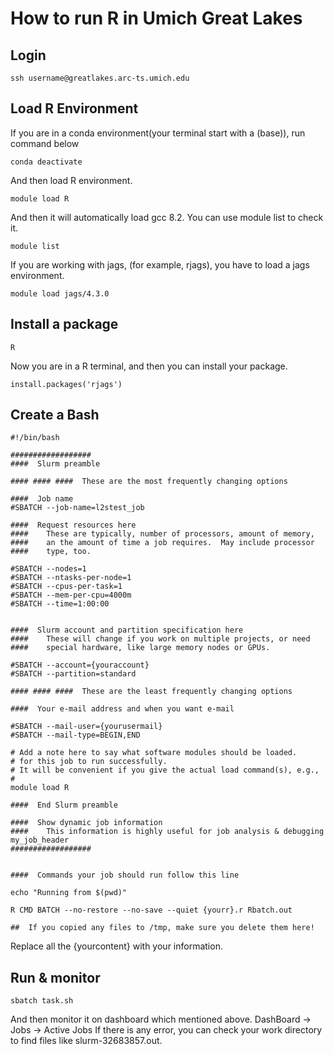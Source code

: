 # How to run R in Umich Great Lakes

## Login
```
ssh username@greatlakes.arc-ts.umich.edu
```

## Load R Environment
If you are in a conda environment(your terminal start with a (base)), run command below
```
conda deactivate
```
And then load R environment.
```
module load R
```
And then it will automatically load gcc 8.2. You can use module list to check it.
```
module list
```
If you are working with jags, (for example, rjags), you have to load a jags environment.
```
module load jags/4.3.0
```
## Install a package
```
R
```
Now you are in a R terminal, and then you can install your package.
```
install.packages('rjags')
```

## Create a Bash
```
#!/bin/bash

##################
####  Slurm preamble

#### #### ####  These are the most frequently changing options

####  Job name
#SBATCH --job-name=l2stest_job

####  Request resources here
####    These are typically, number of processors, amount of memory,
####    an the amount of time a job requires.  May include processor
####    type, too.

#SBATCH --nodes=1
#SBATCH --ntasks-per-node=1
#SBATCH --cpus-per-task=1
#SBATCH --mem-per-cpu=4000m
#SBATCH --time=1:00:00
 

####  Slurm account and partition specification here
####    These will change if you work on multiple projects, or need
####    special hardware, like large memory nodes or GPUs.

#SBATCH --account={youraccount}
#SBATCH --partition=standard

#### #### ####  These are the least frequently changing options

####  Your e-mail address and when you want e-mail

#SBATCH --mail-user={yourusermail}
#SBATCH --mail-type=BEGIN,END

# Add a note here to say what software modules should be loaded.
# for this job to run successfully.
# It will be convenient if you give the actual load command(s), e.g.,
#
module load R

####  End Slurm preamble

####  Show dynamic job information
####    This information is highly useful for job analysis & debugging
my_job_header
##################


####  Commands your job should run follow this line

echo "Running from $(pwd)"

R CMD BATCH --no-restore --no-save --quiet {yourr}.r Rbatch.out

##  If you copied any files to /tmp, make sure you delete them here!
```
Replace all the {yourcontent} with your information.

## Run & monitor
```
sbatch task.sh
```
And then monitor it on dashboard which mentioned above. DashBoard -> Jobs -> Active Jobs
If there is any error, you can check your work directory to find files like slurm-32683857.out.
